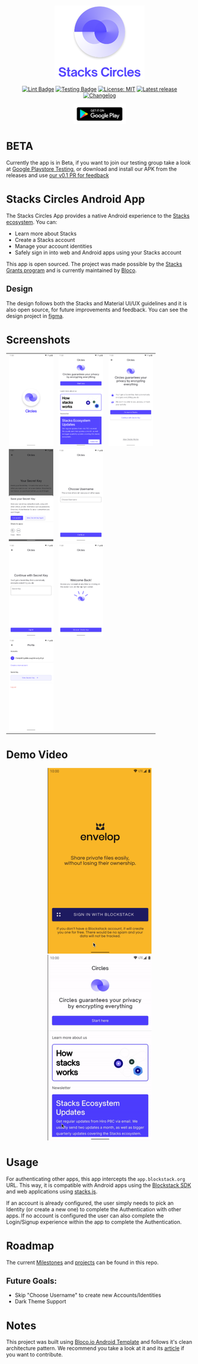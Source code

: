 
<p align="center">
<img src="images/circlesLogo.png" height="200" alt="Circles" />
</p>

<p align="center">
<a href="https://github.com/blocoio/stacks-circles-app/actions?query=workflow%3Alint"><img src="https://github.com/blocoio/stacks-circles-app/workflows/lint/badge.svg" alt="Lint Badge"></a>
<a href="https://github.com/blocoio/stacks-circles-app/actions?query=workflow%3Atest"><img src="https://github.com/blocoio/stacks-circles-app/workflows/test/badge.svg" alt="Testing Badge"></a>
<a href="https://opensource.org/licenses/MIT"><img src="https://img.shields.io/badge/license-MIT-purple.svg" alt="License: MIT"></a>
<a href="https://github.com/blocoio/stacks-circles-app/releases"><img src="https://img.shields.io/github/v/release/blocoio/stacks-circles-app.svg?style=flat" alt="Latest release"></a>
<a href="https://github.com/blocoio/stacks-circles-app/blob/main/CHANGELOG.md"><img src="https://img.shields.io/badge/Changelog-%20-yellow" alt="Changelog"></a>
</p>

<p align="center">
<a href='https://play.google.com/store/apps/details?id=io.bloco.circles'><img  height='55' src='images/google_play_badge.png'></a>
</p>

# BETA

Currently the app is in Beta, if you want to join our testing group take
a look at [Google Playstore
Testing](https://play.google.com/apps/testing/io.bloco.circles), or download and install our APK from the releases and use [our v0.1 PR for
feedback](https://github.com/blocoio/stacks-circles-app/pull/28)

# Stacks Circles Android App

The Stacks Circles App provides a native Android experience to the [Stacks ecosystem](https://www.stacks.co/). You can:

- Learn more about Stacks
- Create a Stacks account
- Manage your account identities
- Safely sign in into web and Android apps using your Stacks account

This app is open sourced. The project was made possible by the [Stacks Grants program](https://github.com/stacksgov/Stacks-Grants/issues/22) and is currently maintained by [Bloco](http://bloco.io/).

## Design

The design follows both the Stacks and Material UI/UX guidelines and it is also
open source, for future improvements and feedback. You can see the design project in [figma](https://www.figma.com/file/RQy9bq4EX4Pz4bWP9r01cQ/%F0%9F%93%B1-Blockstack-Auth-Android-App?node-id=95%3A0).

# Screenshots

 <table style="width:80%">
  <tr>
    <td><img src="images/2.png" alt="Normal Flow pic2"></td>
    <td><img src="images/3.png" alt="Normal Flow pic3"></td>
    <td><img src="images/4.png" alt="Normal Flow pic4"></td>
  </tr>
  <tr>
    <td><img src="images/signup1.png" alt="New Account pic1"></td>
    <td><img src="images/signup2.png" alt="New Account pic2"></td>
    <td></td>
  </tr>
  <tr>
    <td><img src="images/login1.png" alt="Login pic1"></td>
    <td><img src="images/login2.png" alt="Login pic2"></td>
    <td></td>
  </tr>
  <tr>
    <td><img src="images/5.png" alt="Normal Flow pic5"></td>
    <td></td>
    <td></td>
  </tr>
</table> 

# Demo Video


<p align="center">
<img src="images/loginDemo.gif" height='500' alt="Login Video Demo">
<img src="images/newAccountDemo.gif" height='500' alt="New Account Video Demo">
</p>

# Usage

For authenticating other apps, this app intercepts the `app.blockstack.org` URL. This way, it is  compatible with Android apps using the [Blockstack SDK](https://github.com/blockstack/blockstack-android) and web applications using [stacks.js](https://github.com/blockstack/ux).

If an account is already configured, the user simply needs to pick an Identity (or create a new one) to complete the Authentication with other apps. If no account is configured the user can
also complete the Login/Signup experience within the app to complete the Authentication.

# Roadmap

The current [Milestones](https://github.com/blocoio/stacks-circles-app/milestones?state=open) and [projects](https://github.com/blocoio/stacks-circles-app/projects) can be found in this repo.

## Future Goals:

- Skip "Choose Username" to create new Accounts/Identities
- Dark Theme Support

# **Notes**

This project was built using [Bloco.io Android Template](https://github.com/blocoio/android-template) and follows it's clean architecture pattern. We recommend you take a look at it and its [article](https://www.bloco.io/blog/2020/android-app-starter-update) if you want to contribute.
